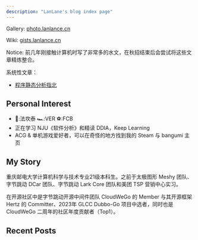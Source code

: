 ```yaml
---
description: "LanLane's blog index page"
---
```


Gallery: [photo.lanlance.cn](https://photo.lanlance.cn/)

Wiki: [gists.lanlance.cn](https://gists.lanlance.cn/)

Notice: 前几年刚接触计算机时写了非常多的水文，在秋招结束后会尝试将这些文章精炼整合。

系统性文章：
- [程序静态分析指北](https://gists.lanlance.cn/cssys/static-analysis)

## Personal Interest
- 🎵:法坎泰 🏎:VER ⚽:FCB
- 正在学习 NJU《软件分析》和精读 DDIA，Keep Learning
- ACG & 单机游戏爱好者，可以在奇怪的地方找到我的 Steam 与 bangumi 主页
## My Story
重庆邮电大学计算机科学与技术专业21级本科生。之前于太极图形 Meshy 团队、字节跳动 DCar 团队、字节跳动 Lark Core 团队和美团 TSP 营销中心实习。

在开源社区中是字节跳动开源中间件团队 CloudWeGo 的 Member 与其开源框架 Hertz 的 Committer、2023年 GLCC Dubbo-Go 项目中选者，同时也是 CloudWeGo 二周年的社区年度贡献者（Top1）。
## Recent Posts
